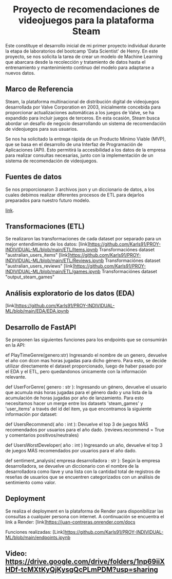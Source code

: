 <H1 align="center">Proyecto de recomendaciones de videojuegos para la plataforma Steam</H1>


Este constituye el desarrollo inicial de mi primer proyecto individual durante la etapa de laboratorios del bootcamp 'Data Scientist' de Henry. En este proyecto, se nos solicita la tarea de crear un modelo de Machine Learning que abarcara desde la recolección y tratamiento de datos hasta el entrenamiento y mantenimiento continuo del modelo para adaptarse a nuevos datos.


## Marco de Referencia
Steam, la plataforma multinacional de distribución digital de videojuegos desarrollada por Valve Corporation en 2003, inicialmente concebida para proporcionar actualizaciones automáticas a los juegos de Valve, se ha expandido para incluir juegos de terceros. En esta ocasión, Steam busca abordar un desafío de negocio desarrollando un sistema de recomendación de videojuegos para sus usuarios.

Se nos ha solicitado la entrega rápida de un Producto Mínimo Viable (MVP), que se basa en el desarrollo de una Interfaz de Programación de Aplicaciones (API). Esto permitirá la accesibilidad a los datos de la empresa para realizar consultas necesarias, junto con la implementación de un sistema de recomendación de videojuegos. 


## Fuentes de datos

Se nos proporcionaron 3 archivos json y un diccionario de datos, a los cuales debimos realizar diferentes procesos de ETL para dejarlos preparados para nuestro futuro modelo.

[link](https://drive.google.com/drive/folders/18ubpDrUfChnage6gRNDTu68SxJlr4_xZ?usp=drive_link).


## Transformaciones (ETL)

Se realizaron las transformaciones de cada dataset por separado para un mejor entendimiento de los datos:
[link]https://github.com/Karls91/PROY-INDIVIDUAL-ML/blob/main/ETL/Items.ipynb   Transformaciónes dataset "australian_users_items"
[link]https://github.com/Karls91/PROY-INDIVIDUAL-ML/blob/main/ETL/Reviews.ipynb Transformaciónes dataset "australian_users_reviews"
[link]https://github.com/Karls91/PROY-INDIVIDUAL-ML/blob/main/ETL/games.ipynb   Transformaciónes dataset "output_steam_games"

## Análisis exploratorio de los datos (EDA)

[link]https://github.com/Karls91/PROY-INDIVIDUAL-ML/blob/main/EDA/EDA.ipynb 


## Desarrollo de FastAPI

Se proponen las siguientes funciones para los endpoints que se consumirán en la API:

ef PlayTimeGenre(genero:str) Ingresando el nombre de un genero, devuelve el año con dcon mas horas jugadas para dicho género. Para esto, se decide utilizar directamente el dataset proporcionado, luego de haber pasado por el EDA y el ETL, pero quedandonos únicamente con la información relevante. 

def UserForGenre( genero : str ): Ingresando un género, devuelve el usuario que acumula más horas jugadas para el género dado y una lista de la acumulación de horas jugadas por año de lanzamiento. Para esto necesitamos hacer un merge entre los datasets 'steam_games' y 'user_items' a través del id del item, ya que encontramos la siguiente información por dataset:

def UsersRecommend( año : int ): Devuelve el top 3 de juegos MÁS recomendados por usuarios para el año dado. (reviews.recommend = True y comentarios positivos/neutrales)

def UsersWorstDeveloper( año : int ) Ingresando un año, devuelve el top 3 de juegos MÁS recomendados por usuarios para el año dado. 

def sentiment_analysis( empresa desarrolladora : str ): Según la empresa desarrolladora, se devuelve un diccionario con el nombre de la desarrolladora como llave y una lista con la cantidad total de registros de reseñas de usuarios que se encuentren categorizados con un análisis de sentimiento como valor.

## Deployment
Se realiza el deployment en la plataforma de Render para disponibilizar las consultas a cualquier persona con internet. A continuación se encuentra el link a Render: [link]https://juan-contreras.onrender.com/docs

Funciones realizadas: [Link]https://github.com/Karls91/PROY-INDIVIDUAL-ML/blob/main/endpoints.ipynb

## Video: https://drive.google.com/drive/folders/1np69iiXHDf-tcMXtKyQjKysgQcPLmPDM?usp=sharing


